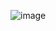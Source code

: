 ![image](https://user-images.githubusercontent.com/69795132/175812681-28208109-2a7c-4062-ac2c-d31429366585.png)
